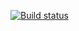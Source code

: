 [![Build status](https://ci.appveyor.com/api/projects/status/okuwyfk2ff57rrkv?svg=true)](https://ci.appveyor.com/project/PlohutaDima/test2)